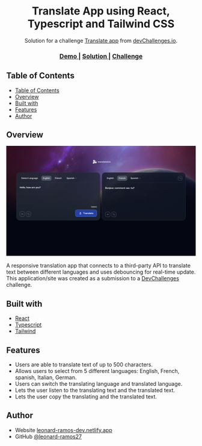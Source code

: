 <h1 align="center">Translate App using React, Typescript and Tailwind CSS</h1>

<div align="center">
   Solution for a challenge <a href="https://devchallenges.io/challenge/translate-app" target="_blank">Translate app</a> from <a href="http://devchallenges.io" target="_blank">devChallenges.io</a>.
</div>

<div align="center">
  <h3>
    <a href="https://translated-io-react.netlify.app/">
      Demo
    </a>
    <span> | </span>
    <a href="https://github.com/leonard-ramos27/Translate-App-React.git">
      Solution
    </a>
    <span> | </span>
    <a href="https://devchallenges.io/challenge/translate-app">
      Challenge
    </a>
  </h3>
</div>

## Table of Contents

- [Table of Contents](#table-of-contents)
- [Overview](#overview)
- [Built with](#built-with)
- [Features](#features)
- [Author](#author)

## Overview

![screenshot](./public/translate_app_screenshot.png)

A responsive translation app that connects to a third-party API to translate text between different languages and uses debouncing for real-time update. This application/site was created as a submission to a [DevChallenges](https://devchallenges.io/challenges-dashboard) challenge. 

## Built with

- [React](https://react.dev/)
- [Typescript](https://www.typescriptlang.org/)
- [Tailwind](https://tailwindcss.com/)

## Features

- Users are able to translate text of up to 500 characters.
- Allows users to select from 5 different languages: English, French, spanish, Italian, German.
- Users can switch the translating language and translated language.
- Lets the user listen to the translating text and the translated text.
- Lets the user copy the translating and the translated text.

## Author

- Website [leonard-ramos-dev.netlify.app](https://leonard-ramos-dev.netlify.app/)
- GitHub [@leonard-ramos27](https://github.com/leonard-ramos27)